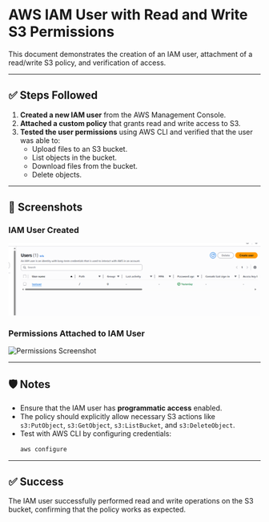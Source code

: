 
# AWS IAM User with Read and Write S3 Permissions

This document demonstrates the creation of an IAM user, attachment of a read/write S3 policy, and verification of access.

---

## ✅ Steps Followed

1. **Created a new IAM user** from the AWS Management Console.
2. **Attached a custom policy** that grants read and write access to S3.
3. **Tested the user permissions** using AWS CLI and verified that the user was able to:
   - Upload files to an S3 bucket.
   - List objects in the bucket.
   - Download files from the bucket.
   - Delete objects.

---

## 📸 Screenshots

### IAM User Created
![IAM User](iamuser.png)

### Permissions Attached to IAM User
![Permissions Screenshot](permission.png)

---

## 🛡️ Notes

- Ensure that the IAM user has **programmatic access** enabled.
- The policy should explicitly allow necessary S3 actions like `s3:PutObject`, `s3:GetObject`, `s3:ListBucket`, and `s3:DeleteObject`.
- Test with AWS CLI by configuring credentials:
  ```bash
  aws configure
  ```

---

## ✅ Success

The IAM user successfully performed read and write operations on the S3 bucket, confirming that the policy works as expected.
